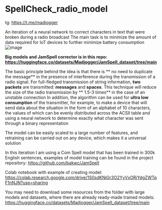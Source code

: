 # SpellCheck_radio_model
tg: https://t.me/madjogger


An iteration of a neural network to correct characters in text that were broken during a radio broadcast The main task is to minimize the amount of data required for IoT devices to further minimize battery consumption
![image](https://github.com/Madjogger1202/SpellCheck_radio_model/assets/61242548/13e58a16-306b-4a3a-a693-c87da3899ca7)

**Big models and JamSpell corrector is in this repo: https://huggingface.co/datasets/Madjogger/JamSpell_dataset/tree/main**

The basic principle behind the idea is that there is ** no need to duplicate the message** in the presence of interference during the transmission of a radio signal. For full-fledged transmission of string information, **two packets** are transmitted: **messages** and **spaces**. This technique will reduce the size of the radio transmission by ** 1.5-3 times** in the case of an unstable connection
In addition, the algorithm can be used for **ultra low consumption** of the transmitter, for example, to make a device that will send data about the situation in the form of an alphabet of 10 characters, the values of which can be evenly distributed across the ACSII table and using a neural network to determine exactly what character was sent through a binary representation

The model can be easily scaled to a large number of features, and retraining can be carried out on any device, which makes it a universal solution


In this iteration I am using a Com Spell model that has been trained in 300k English sentences, examples of model training can be found in the project repository:
https://github.com/bakwc/JamSpell


Colab notebook with example of creating model: https://colab.research.google.com/drive/1S0sdKNiGr3O2YyVxORjYdgZWTpF1nNJN?usp=sharing

You may need to download some resources from the folder with large models and datasets, where there are already ready-made trained models: https://huggingface.co/datasets/Madjogger/JamSpell_dataset/tree/main
